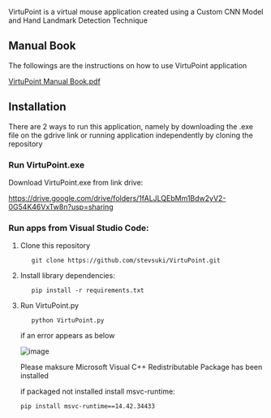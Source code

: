 VirtuPoint is a virtual mouse application created using a Custom CNN Model and Hand Landmark Detection Technique

## Manual Book
The followings are the instructions on how to use VirtuPoint application

[VirtuPoint Manual Book.pdf](https://github.com/stevsuki/VirtuPoint/raw/virtupoint/Manual%20Book%20VirtuPoint.pdf)

## Installation
There are 2 ways to run this application, namely by downloading the .exe file on the gdrive link or running application independently by cloning the repository

### Run VirtuPoint.exe
Download VirtuPoint.exe from link drive:

https://drive.google.com/drive/folders/1fALJLQEbMm1Bdw2yV2-0G54K46VxTw8n?usp=sharing

### Run apps from Visual Studio Code:
1. Clone this repository
   ```
      git clone https://github.com/stevsuki/VirtuPoint.git
   ```
2. Install library dependencies:
   ```
      pip install -r requirements.txt
   ```
3. Run VirtuPoint.py
   ```
      python VirtuPoint.py
   ```
   if an error appears as below
   
   ![image](https://github.com/user-attachments/assets/c5bcbf61-01de-41d7-840d-ce6793591bb6)

   Please maksure Microsoft Visual C++ Redistributable Package has been installed

   if packaged not installed install msvc-runtime:
   ```
   pip install msvc-runtime==14.42.34433
   ```


